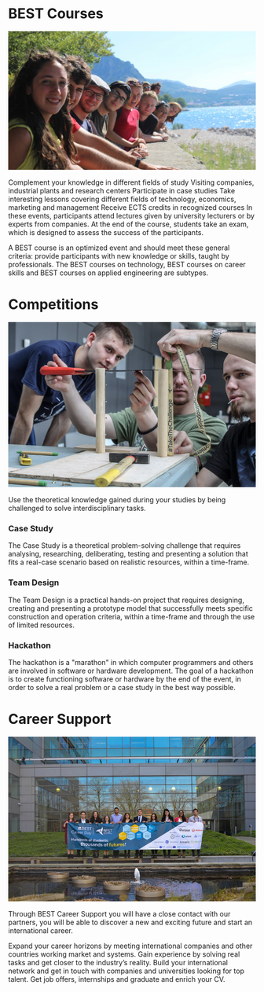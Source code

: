 # BEST Courses

![](./courses.jpg)

Complement your knowledge in different fields of study
Visiting companies, industrial plants and research centers
Participate in case studies
Take interesting lessons covering different fields of technology, economics, marketing and management
Receive ECTS credits in recognized courses
In these events, participants attend lectures given by university lecturers or by experts from companies. At the end of the course, students take an exam, which is designed to assess the success of the participants.

A BEST course is an optimized event and should meet these general criteria: provide participants with new knowledge or skills, taught by professionals. The BEST courses on technology, BEST courses on career skills and BEST courses on applied engineering are subtypes.

# Competitions

![](./ebec.jpg)

Use the theoretical knowledge gained during your studies by being challenged to solve interdisciplinary tasks.

### Case Study

The Case Study is a theoretical problem-solving challenge that requires analysing, researching, deliberating, testing and presenting a solution that fits a real-case scenario based on realistic resources, within a time-frame.

### Team Design

The Team Design is a practical hands-on project that requires designing, creating and presenting a prototype model that successfully meets specific construction and operation criteria, within a time-frame and through the use of limited resources.

### Hackathon

The hackathon is a "marathon" in which computer programmers and others are involved in software or hardware development.
The goal of a hackathon is to create functioning software or hardware by the
end of the event, in order to solve a real problem or a case study in the best way possible.

# Career Support

![](./jobshop.jpg)

Through BEST Career Support you will have a close contact with our partners, you will be able to discover a new and exciting future and start an international career.

Expand your career horizons by meeting international companies and other countries working market and systems.
Gain experience by solving real tasks and get closer to the industry’s reality.
Build your international network and get in touch with companies and universities looking for top talent.
Get job offers, internships and graduate and enrich your CV.
